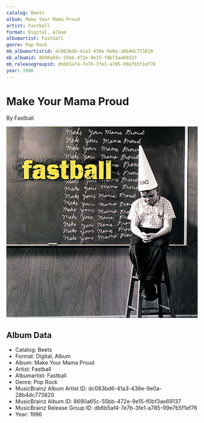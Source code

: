 ```yaml
---
catalog: Beets
album: Make Your Mama Proud
artist: Fastball
format: Digital, Album
albumartist: Fastball
genre: Pop Rock
mb_albumartistid: dc083bd6-41a3-436e-9e0a-28b4dc773820
mb_albumid: 8690a65c-55bb-472e-9e15-f0bf3ae69137
mb_releasegroupid: db6b5af4-7e7b-3fe1-a785-99e7b5f1ef76
year: 1996
---
```


# Make Your Mama Proud

By Fastball

![](../../assets/beetscovers/Fastball-Make_Your_Mama_Proud.jpg)

## Album Data

- Catalog: Beets
- Format: Digital, Album
- Album: Make Your Mama Proud
- Artist: Fastball
- Albumartist: Fastball
- Genre: Pop Rock
- MusicBrainz Album Artist ID: dc083bd6-41a3-436e-9e0a-28b4dc773820
- MusicBrainz Album ID: 8690a65c-55bb-472e-9e15-f0bf3ae69137
- MusicBrainz Release Group ID: db6b5af4-7e7b-3fe1-a785-99e7b5f1ef76
- Year: 1996

